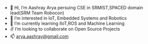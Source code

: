 - 👋 Hi, I’m Aashray Arya persuing CSE in SRMIST,SPACED domain lead(SRM Team Robocon)
- 👀 I’m interested in IoT, Embedded Systems and Robotics
- 🌱 I’m currently learning IIoT,ROS and Machine Learning
- ✌️ I’m looking to collaborate on Open Source Projects 
- 📫 arya.aashray@gmail.com

<!---
aashray-arya/aashray-arya is a ✨ special ✨ repository because its `README.md` (this file) appears on your GitHub profile.
You can click the Preview link to take a look at your changes.
--->
